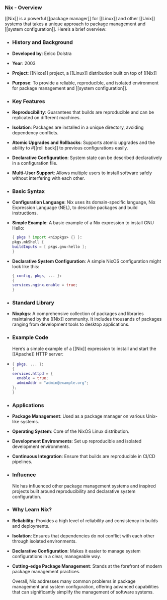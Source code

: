 ### **Nix - Overview**

[[Nix]] is a powerful [[package manager]] for [[Linux]] and other [[Unix]] systems that takes a unique approach to package management and [[system configuration]]. Here’s a brief overview:
- ### **History and Background**
- **Developed by**: Eelco Dolstra
- **Year**: 2003
- **Project**: [[Nixos]] project, a [[Linux]] distribution built on top of [[Nix]]
- **Purpose**: To provide a reliable, reproducible, and isolated environment for package management and [[system configuration]].
- ### **Key Features**
- **Reproducibility**: Guarantees that builds are reproducible and can be replicated on different machines.
- **Isolation**: Packages are installed in a unique directory, avoiding dependency conflicts.
- **Atomic Upgrades and Rollbacks**: Supports atomic upgrades and the ability to #[[roll back]] to previous configurations easily.
- **Declarative Configuration**: System state can be described declaratively in a configuration file.
- **Multi-User Support**: Allows multiple users to install software safely without interfering with each other.
- ### **Basic Syntax**
- **Configuration Language**: Nix uses its domain-specific language, Nix Expression Language (NEL), to describe packages and build instructions.
- **Simple Example**: A basic example of a Nix expression to install GNU Hello:
  
  ```nix
  { pkgs ? import <nixpkgs> {} }:
  pkgs.mkShell {
  buildInputs = [ pkgs.gnu-hello ];
  }
  ```
- **Declarative System Configuration**: A simple NixOS configuration might look like this:
  
  ```nix
  { config, pkgs, ... }:
  {
  services.nginx.enable = true;
  }
  ```
- ### **Standard Library**
- **Nixpkgs**: A comprehensive collection of packages and libraries maintained by the [[Nix]] community. It includes thousands of packages ranging from development tools to desktop applications.
- ### **Example Code**
  
  Here’s a simple example of a [[Nix]] expression to install and start the [[Apache]] HTTP server:
- ```nix
  { pkgs, ... }:
  {
  services.httpd = {
    enable = true;
    adminAddr = "admin@example.org";
  };
  }
  ```
- ### **Applications**
- **Package Management**: Used as a package manager on various Unix-like systems.
- **Operating System**: Core of the NixOS Linux distribution.
- **Development Environments**: Set up reproducible and isolated development environments.
- **Continuous Integration**: Ensure that builds are reproducible in CI/CD pipelines.
- ### **Influence**
  
  Nix has influenced other package management systems and inspired projects built around reproducibility and declarative system configuration.
- ### **Why Learn Nix?**
- **Reliability**: Provides a high level of reliability and consistency in builds and deployments.
- **Isolation**: Ensures that dependencies do not conflict with each other through isolated environments.
- **Declarative Configuration**: Makes it easier to manage system configurations in a clear, manageable way.
- **Cutting-edge Package Management**: Stands at the forefront of modern package management practices.
  
  Overall, Nix addresses many common problems in package management and system configuration, offering advanced capabilities that can significantly simplify the management of software systems.